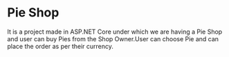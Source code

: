 # Pie Shop
It is a project made in ASP.NET Core under which we are having a Pie Shop and user can buy Pies from the Shop Owner.User can choose Pie and can place the order as per their currency.
